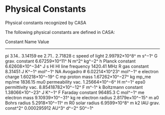 

# Physical Constants 

Physical constants recognized by CASA

The following physical constants are defined in CASA:

 

  Constant   Name                 Value
  ---------- -------------------- --------------------------------
  pi         3.14..               3.14159
  ee         2.71..               2.71828
  c          speed of light       2.99792×10^8^ m s^−1^
  G          grav. constant       6.67259×10^11^ N m^2^ kg^−2^
  h          Planck constant      6.62608×10^−34^ J s
  HI         HI line frequency    1420.41 MHz
  R          gas constant         8.31451 J K^−1^ mol^−1^
  NA         Avogadro \#          6.02214×10^23^ mol^−1^
  e          electron charge      1.60218×10^−19^ C
  mp         proton mass          1.67262×10^−27^  kg
  mp_me      mp/me                1836.15
  mu0        permeability vac.    1.25664×10^−6^ H m^−1^
  eps0       permittivity vac.    8.85418782×10^−12^ F m^-1^
  k          Boltzmann constant   1.38066×10^−23^ J K^−1^
  F          Faraday constant     96485.3 C mol^−1^
  me         electron mass        9.10939×10^−31^  kg
  re         electron radius      2.8179e×10^−15^  m
  a0         Bohrs radius         5.2918×10^−11^  m
  R0         solar radius         6.9599×10^8^  m
  k2         IAU grav. const^2^   0.000295912 AU^3^ d^−2^ S0^−1^

 

